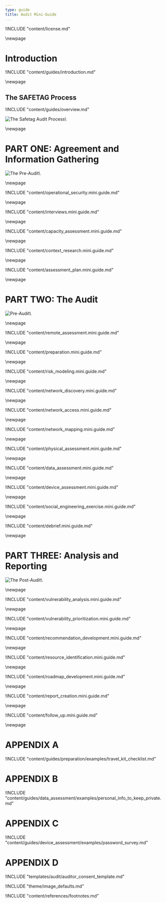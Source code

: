 ```yaml
---
type: guide
title: Audit Mini-Guide
...
```


<!-- License -->

!INCLUDE "content/license.md"

\newpage

<!-- Introduction -->

# Introduction

!INCLUDE "content/guides/introduction.md"

\newpage

<!-- Overview -->

## The SAFETAG Process

!INCLUDE "content/guides/overview.md"

![The Safetag Audit Process](../../content/images/expertiese_vertical.svg)\

\newpage

# PART ONE: Agreement and Information Gathering

![The Pre-Audit](../../content/images/pre_audit_expertiese.svg)\

\newpage
<!-- Operational Security -->

!INCLUDE "content/operational_security.mini.guide.md"

\newpage
<!-- Interviews -->

!INCLUDE "content/interviews.mini.guide.md"

\newpage
<!-- Capacity Assessment -->

!INCLUDE "content/capacity_assessment.mini.guide.md"

\newpage
<!-- Contextual Research -->

!INCLUDE "content/context_research.mini.guide.md"

\newpage
<!-- Assessment Plan Development -->

!INCLUDE "content/assessment_plan.mini.guide.md"

\newpage

# PART TWO: The Audit

![Pre-Audit](../../content/images/audit_expertiese.svg)\

\newpage
<!-- Remote Assessment -->

!INCLUDE "content/remote_assessment.mini.guide.md"

\newpage
<!-- Audit Preparation -->

!INCLUDE "content/preparation.mini.guide.md"

\newpage
<!-- Risk Modeling -->

!INCLUDE "content/risk_modeling.mini.guide.md"

\newpage
<!-- Network Discovery -->

!INCLUDE "content/network_discovery.mini.guide.md"

\newpage
<!-- Network Access -->

!INCLUDE "content/network_access.mini.guide.md"

\newpage
<!-- Network Mapping -->

!INCLUDE "content/network_mapping.mini.guide.md"

\newpage
<!-- Physical Assessment -->

!INCLUDE "content/physical_assessment.mini.guide.md"

\newpage
<!-- Data Assessment -->

!INCLUDE "content/data_assessment.mini.guide.md"

\newpage
<!-- Device Assessment -->

!INCLUDE "content/device_assessment.mini.guide.md"

\newpage
<!-- Social Engineering Exercise -->

!INCLUDE "content/social_engineering_exercise.mini.guide.md"

\newpage
<!-- Debrief -->

!INCLUDE "content/debrief.mini.guide.md"

\newpage

# PART THREE: Analysis and Reporting

![The Post-Audit](../../content/images/post_audit_expertiese.svg)\

\newpage
<!-- Vulnerability Analysis -->

!INCLUDE "content/vulnerability_analysis.mini.guide.md"

\newpage
<!-- Vulnerability Prioritization -->

!INCLUDE "content/vulnerability_prioritization.mini.guide.md"

\newpage
<!-- Recommendation Development -->

!INCLUDE "content/recommendation_development.mini.guide.md"

\newpage
<!-- Resource Identification -->

!INCLUDE "content/resource_identification.mini.guide.md"

\newpage
<!-- Roadmap Development -->

!INCLUDE "content/roadmap_development.mini.guide.md"

\newpage
<!-- Report Creation -->

!INCLUDE "content/report_creation.mini.guide.md"

\newpage
<!-- Follow Up -->

!INCLUDE "content/follow_up.mini.guide.md"

\newpage
<!-- APPENDIX A - Auditor travel Kit Checklist-->

# APPENDIX A

!INCLUDE "content/guides/preparation/examples/travel_kit_checklist.md"

# APPENDIX B

!INCLUDE "content/guides/data_assessment/examples/personal_info_to_keep_private.md"

# APPENDIX C

!INCLUDE "content/guides/device_assessment/examples/password_survey.md"

# APPENDIX D

!INCLUDE "templates/audit/auditor_consent_template.md"

<!-- Load Default Images -->
!INCLUDE "theme/image_defaults.md"

<!-- Load Footnotes -->
!INCLUDE "content/references/footnotes.md"


